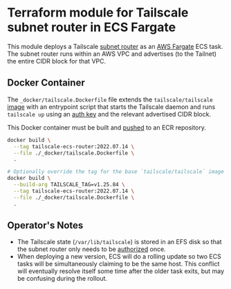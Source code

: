 # Terraform module for Tailscale subnet router in ECS Fargate

This module deploys a Tailscale [subnet router][1] as an [AWS Fargate][2]
ECS task. The subnet router runs within an AWS VPC and advertises (to the
Tailnet) the entire CIDR block for that VPC.

## Docker Container

The `_docker/tailscale.Dockerfile` file extends the `tailscale/tailscale`
[image][3] with an entrypoint script that starts the Tailscale daemon and runs
`tailscale up` using an [auth key][4] and the relevant advertised CIDR block.

This Docker container must be built and [pushed][5] to an ECR repository.

```bash
docker build \
  --tag tailscale-ecs-router:2022.07.14 \
  --file ./_docker/tailscale.Dockerfile \
  .

# Optionally override the tag for the base `tailscale/tailscale` image
docker build \
  --build-arg TAILSCALE_TAG=v1.25.84 \
  --tag tailscale-ecs-router:2022.07.14 \
  --file ./_docker/tailscale.Dockerfile \
  .
```

## Operator's Notes

- The Tailscale state (`/var/lib/tailscale`) is stored in an EFS disk so that
  the subnet router only needs to be [authorized][6] once.
- When deploying a new version, ECS will do a rolling update so two ECS tasks
  will be simultaneously claiming to be the same host. This conflict will
  eventually resolve itself some time after the older task exits, but may be
  confusing during the rollout.

[1]: https://tailscale.com/kb/1019/subnets/
[2]: https://docs.aws.amazon.com/AmazonECS/latest/userguide/what-is-fargate.html
[3]: https://hub.docker.com/r/tailscale/tailscale
[4]: https://tailscale.com/kb/1085/auth-keys/
[5]: https://docs.aws.amazon.com/AmazonECR/latest/userguide/docker-push-ecr-image.html
[6]: https://tailscale.com/kb/1099/device-authorization/

